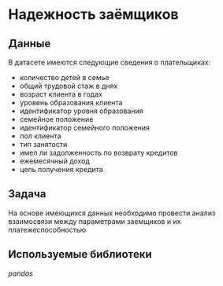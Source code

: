 # Надежность заёмщиков

## Данные

В датасете имеются следующие сведения о плательщиках:
- количество детей в семье
- общий трудовой стаж в днях
- возраст клиента в годах
- уровень образования клиента
- идентификатор уровня образования
- семейное положение
- идентификатор семейного положения
- пол клиента
- тип занятости
- имел ли задолженность по возврату кредитов
- ежемесячный доход
- цель получения кредита

## Задача

На основе имеющихся данных необходимо провести анализ взаимосвязи между параметрами заемщиков и их платежеспособностью

## Используемые библиотеки
*pandas*

